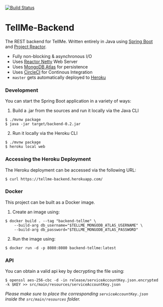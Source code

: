 [![Build Status](https://img.shields.io/circleci/build/github/itsandreramon/TellMe-Backend?token=925c8971ba4c49e3bde6365d720689b70d48a965)](https://circleci.com/gh/itsandreramon/TellMe-Backend)

# TellMe-Backend
The REST backend for TellMe. Written entirely in Java using [Spring Boot](https://github.com/spring-projects/spring-boot) and [Project Reactor](https://github.com/reactor/reactor-core).

- Fully non-blocking & asynchronous I/O
- Uses [Reactor Netty](https://github.com/reactor/reactor-netty) Web Server
- Uses [MongoDB Atlas](https://www.mongodb.com/cloud/atlas) for persistence
- Uses [CircleCI](https://circleci.com/) for Continous Integration
- ```master``` gets automatically deployed to [Heroku](https://www.heroku.com/)

### Development
You can start the Spring Boot application in a variety of ways:

1. Build a .jar from the sources and run it locally via the Java CLI
```
$ ./mvnw package
$ java -jar target/backend-0.2.jar
```

2. Run it locally via the Heroku CLI
```
$ ./mvnw package
$ heroku local web
```

### Accessing the Heroku Deployment
The Heroku deployment can be accessed via the following URL:
```
$ curl https://tellme-backend.herokuapp.com/
```

### Docker
This project can be built as a Docker image.

1. Create an image using:
```
$ docker build . --tag "backend-tellme" \
	--build-arg db_username="$TELLME_MONGODB_ATLAS_USERNAME" \
	--build-arg db_password="$TELLME_MONGODB_ATLAS_PASSWORD"
```

2. Run the image using:
```
$ docker run -d -p 8080:8080 backend-tellme:latest
```

### API
You can obtain a valid api key by decrypting the file using:
```
$ openssl aes-256-cbc -d -in release/serviceAccountKey.json.encrypted -k $KEY >> src/main/resources/serviceAccountKey.json
```

*Please make sure to place the corresponding ```serviceAccountKey.json``` inside the ```src/main/resources``` folder.*
